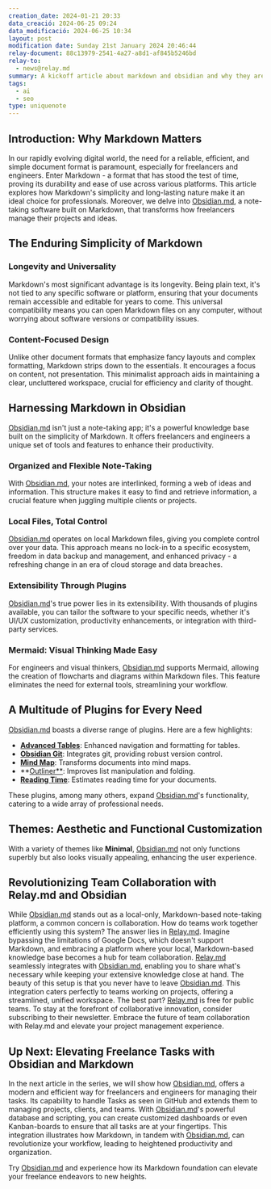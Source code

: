 ```yaml
---
creation_date: 2024-01-21 20:33
data_creació: 2024-06-25 09:24
data_modificació: 2024-06-25 10:34
layout: post
modification date: Sunday 21st January 2024 20:46:44
relay-document: 88c13979-2541-4a27-a8d1-af845b5246bd
relay-to:
  - news@relay.md
summary: A kickoff article about markdown and obsidian and why they are so great together
tags:
  - ai
  - seo
type: uniquenote
---
```


## Introduction: Why Markdown Matters

In our rapidly evolving digital world, the need for a reliable, efficient, and simple document format is paramount, especially for freelancers and engineers. Enter Markdown - a format that has stood the test of time, proving its durability and ease of use across various platforms. This article explores how Markdown's simplicity and long-lasting nature make it an ideal choice for professionals. Moreover, we delve into [Obsidian.md](https://obsidian.md), a note-taking software built on Markdown, that transforms how freelancers manage their projects and ideas.

## The Enduring Simplicity of Markdown

### Longevity and Universality

Markdown's most significant advantage is its longevity. Being plain text, it's not tied to any specific software or platform, ensuring that your documents remain accessible and editable for years to come. This universal compatibility means you can open Markdown files on any computer, without worrying about software versions or compatibility issues.

### Content-Focused Design

Unlike other document formats that emphasize fancy layouts and complex formatting, Markdown strips down to the essentials. It encourages a focus on content, not presentation. This minimalist approach aids in maintaining a clear, uncluttered workspace, crucial for efficiency and clarity of thought.

## Harnessing Markdown in Obsidian

[Obsidian.md](https://obsidian.md) isn't just a note-taking app; it's a powerful knowledge base built on the simplicity of Markdown. It offers freelancers and engineers a unique set of tools and features to enhance their productivity.

### Organized and Flexible Note-Taking

With [Obsidian.md](https://obsidian.md), your notes are interlinked, forming a web of ideas and information. This structure makes it easy to find and retrieve information, a crucial feature when juggling multiple clients or projects.

### Local Files, Total Control

[Obsidian.md](https://obsidian.md) operates on local Markdown files, giving you complete control over your data. This approach means no lock-in to a specific ecosystem, freedom in data backup and management, and enhanced privacy - a refreshing change in an era of cloud storage and data breaches.

### Extensibility Through Plugins

[Obsidian.md](https://obsidian.md)'s true power lies in its extensibility. With thousands of plugins available, you can tailor the software to your specific needs, whether it's UI/UX customization, productivity enhancements, or integration with third-party services.

### Mermaid: Visual Thinking Made Easy

For engineers and visual thinkers, [Obsidian.md](https://obsidian.md) supports Mermaid, allowing the creation of flowcharts and diagrams within Markdown files. This feature eliminates the need for external tools, streamlining your workflow.

## A Multitude of Plugins for Every Need

[Obsidian.md](https://obsidian.md) boasts a diverse range of plugins. Here are a few highlights:

- **[Advanced Tables](https://github.com/tgrosinger/advanced-tables-obsidian)**: Enhanced navigation and formatting for tables.
- **[Obsidian Git](https://github.com/denolehov/obsidian-git)**: Integrates git, providing robust version control.
- **[Mind Map](https://github.com/lynchjames/obsidian-mind-map)**: Transforms documents into mind maps.
- **[Outliner**](https://github.com/vslinko/obsidian-outliner): Improves list manipulation and folding.
- **[Reading Time](https://github.com/avr/obsidian-reading-time)**: Estimates reading time for your documents.

These plugins, among many others, expand [Obsidian.md](https://obsidian.md)'s functionality, catering to a wide array of professional needs.

## Themes: Aesthetic and Functional Customization

With a variety of themes like **Minimal**, [Obsidian.md](https://obsidian.md) not only functions superbly but also looks visually appealing, enhancing the user experience.

## Revolutionizing Team Collaboration with Relay.md and Obsidian

While [Obsidian.md](https://obsidian.md) stands out as a local-only, Markdown-based note-taking platform, a common concern is collaboration. How do teams work together efficiently using this system? The answer lies in [Relay.md](https://relay.md). Imagine bypassing the limitations of Google Docs, which doesn't support Markdown, and embracing a platform where your local, Markdown-based knowledge base becomes a hub for team collaboration. [Relay.md](https://relay.md) seamlessly integrates with [Obsidian.md](https://obsidian.md), enabling you to share what's necessary while keeping your extensive knowledge close at hand. The beauty of this setup is that you never have to leave [Obsidian.md](https://obsidian.md). This integration caters perfectly to teams working on projects, offering a streamlined, unified workspace. The best part? [Relay.md](https://relay.md) is free for public teams. To stay at the forefront of collaborative innovation, consider subscribing to their newsletter. Embrace the future of team collaboration with Relay.md and elevate your project management experience.
## Up Next: Elevating Freelance Tasks with Obsidian and Markdown

In the next article in the series, we will show how [Obsidian.md](https://obsidian.md), offers a modern and efficient way for freelancers and engineers for managing their tasks. Its capability to handle Tasks as seen in GitHub and extends them to managing projects, clients, and teams. With [Obsidian.md](https://obsidian.md)'s powerful database and scripting, you can create customized dashboards or even Kanban-boards to ensure that all tasks are at your fingertips. This integration illustrates how Markdown, in tandem with [Obsidian.md](https://obsidian.md), can revolutionize your workflow, leading to heightened productivity and organization.

Try [Obsidian.md](https://obsidian.md) and experience how its Markdown foundation can elevate your freelance endeavors to new heights.